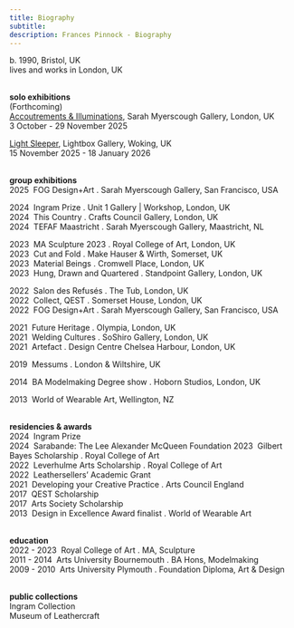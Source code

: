 ```yaml
---
title: Biography
subtitle: 
description: Frances Pinnock - Biography
---  
```

b. 1990, Bristol, UK  
lives and works in London, UK  
<br />  

**solo exhibitions**  
(Forthcoming)  
[Accoutrements & Illuminations](https://www.sarahmyerscough.com/exhibitions/70-frances-pinnock-solo-show-gallery-solo-show-2025/), Sarah Myerscough Gallery, London, UK  
3 October - 29 November 2025

[Light Sleeper](https://www.thelightbox.org.uk/whats-on/frances-pinnock-light-sleeper), Lightbox Gallery, Woking, UK  
15 November 2025 - 18 January 2026  
<br />  

**group exhibitions**  
2025&nbsp;&nbsp;FOG Design+Art . Sarah Myerscough Gallery, San Francisco, USA  

2024&nbsp;&nbsp;Ingram Prize . Unit 1 Gallery | Workshop, London, UK  
2024&nbsp;&nbsp;This Country . Crafts Council Gallery, London, UK  
2024&nbsp;&nbsp;TEFAF Maastricht . Sarah Myerscough Gallery, Maastricht, NL  

2023&nbsp;&nbsp;MA Sculpture 2023 . Royal College of Art, London, UK  
2023&nbsp;&nbsp;Cut and Fold . Make Hauser & Wirth, Somerset, UK  
2023&nbsp;&nbsp;Material Beings . Cromwell Place, London, UK  
2023&nbsp;&nbsp;Hung, Drawn and Quartered . Standpoint Gallery, London, UK  

2022&nbsp;&nbsp;Salon des Refusés . The Tub, London, UK  
2022&nbsp;&nbsp;Collect, QEST . Somerset House, London, UK  
2022&nbsp;&nbsp;FOG Design+Art . Sarah Myerscough Gallery, San Francisco, USA    

2021&nbsp;&nbsp;Future Heritage . Olympia, London, UK  
2021&nbsp;&nbsp;Welding Cultures . SoShiro Gallery, London, UK  
2021&nbsp;&nbsp;Artefact . Design Centre Chelsea Harbour, London, UK    

2019&nbsp;&nbsp;Messums . London & Wiltshire, UK    

2014&nbsp;&nbsp;BA Modelmaking Degree show . Hoborn Studios, London, UK  

2013&nbsp;&nbsp;World of Wearable Art, Wellington, NZ  
<br />  

**residencies & awards**  
2024&nbsp;&nbsp;Ingram Prize  
2024&nbsp;&nbsp;Sarabande: The Lee Alexander McQueen Foundation
2023&nbsp;&nbsp;Gilbert Bayes Scholarship . Royal College of Art  
2022&nbsp;&nbsp;Leverhulme Arts Scholarship . Royal College of Art  
2022&nbsp;&nbsp;Leathersellers’ Academic Grant  
2021&nbsp;&nbsp;Developing your Creative Practice . Arts Council England    
2017&nbsp;&nbsp;QEST Scholarship  
2017&nbsp;&nbsp;Arts Society Scholarship   
2013&nbsp;&nbsp;Design in Excellence Award finalist . World of Wearable Art  
<br />  

**education**  
2022 - 2023&nbsp;&nbsp;Royal College of Art . MA, Sculpture  
2011  - 2014&nbsp;&nbsp;Arts University Bournemouth . BA Hons, Modelmaking  
2009 - 2010&nbsp;&nbsp;Arts University Plymouth . Foundation Diploma, Art & Design  
<br />  

**public collections**  
Ingram Collection   
Museum of Leathercraft   
 




 









  










 



  










 












